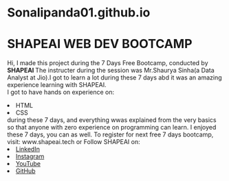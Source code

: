 # Sonalipanda01.github.io
# SHAPEAI WEB DEV BOOTCAMP
Hi, I made this project during the 7 Days Free Bootcamp, conducted by <b> SHAPEAI </b>
The instructer during the session was Mr.Shaurya Sinha(a Data Analyst at Jio).I got to learn a lot during these 7 days abd it was an amazing experience learning with SHAPEAI.
<br>I got to have hands on experience on:
<li>HTML
  <li>CSS
   <br>during these 7 days, and everything wwas explained from the very basics so that anyone with zero experience on programming can learn.
    I enjoyed these 7 days, you can as well. To register for next free 7 days bootcamp, visit:
    www.shapeai.tech
      or Follow SHAPEAI on:
<li><a href="https://in.linkedin.com/company/shapeai">LinkedIn</a>
<li><a href="https://www.instagram.com/shapeai/?hl=en">Instagram</a>
  <li><a
         href="https://www.youtube.com/channel/UCTUvDLTW9meuDXWcbmISPdA">YouTube</a>
<li><a href="https://github.com/shapeai">GitHub</a>
  
